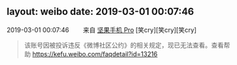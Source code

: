 layout: weibo
date: 2019-03-01 00:07:46
---
<meta name="referrer" content="no-referrer" />

2019-03-01 00:07:46  &nbsp;&nbsp;&nbsp;&nbsp;&nbsp;&nbsp; 来自 <a href="http://app.weibo.com/t/feed/Z4AgP" rel="nofollow">坚果手机 Pro</a>
[笑cry][笑cry][笑cry]
>  该账号因被投诉违反《微博社区公约》的相关规定，现已无法查看。查看帮助 https://kefu.weibo.com/faqdetail?id=13216
